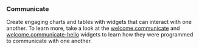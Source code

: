 ### Communicate <a name=communicate></a>

Create engaging charts and tables with widgets that can interact with one another. To learn more, take a look at the [welcome.communicate]() and [welcome.communicate-hello]() widgets to learn how they were programmed to communicate with one another.
